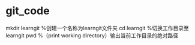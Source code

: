 # git_code

mkdir learngit %创建一个名称为learngit文件夹
cd learngit %切换工作目录至learngit
pwd %（print working directory）输出当前工作目录的绝对路径
